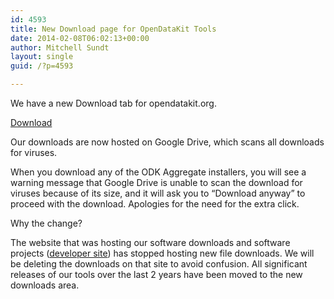 ```yaml
---
id: 4593
title: New Download page for OpenDataKit Tools
date: 2014-02-08T06:02:13+00:00
author: Mitchell Sundt
layout: single
guid: /?p=4593

---
```

We have a new Download tab for opendatakit.org.

<a href="/downloads/" title="/downloads/" target="_blank">Download</a>

Our downloads are now hosted on Google Drive, which scans all downloads for viruses. 

When you download any of the ODK Aggregate installers, you will see a warning message that Google Drive is unable to scan the download for viruses because of its size, and it will ask you to &#8220;Download anyway&#8221; to proceed with the download. Apologies for the need for the extra click.

Why the change?

The website that was hosting our software downloads and software projects (<a href="https://code.google.com/p/opendatakit/" title="developer site" target="_blank">developer site</a>) has stopped hosting new file downloads. We will be deleting the downloads on that site to avoid confusion. All significant releases of our tools over the last 2 years have been moved to the new downloads area.
